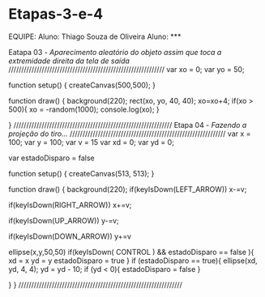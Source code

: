 # Etapas-3-e-4

EQUIPE:
Aluno: Thiago Souza de Oliveira
Aluno: ***

Eatapa 03 - *Aparecimento aleatório do objeto assim que toca a extremidade direita da tela de saída*
/////////////////////////////////////////////////////////////
var xo = 0;
var yo = 50;

function setup() {
  createCanvas(500,500);
}

function draw() {
  background(220);
  rect(xo, yo, 40, 40);
  xo=xo+4;
  if(xo > 500){
     xo = -random(1000);
    console.log(xo);
  }
  
}
//////////////////////////////////////////////////////////////
Etapa 04 - *Fazendo a projeção do tiro...*
/////////////////////////////////////////////////////////////
var x = 100;
var y = 100;
var v = 15
var xd = 0;
var yd = 0;

var estadoDisparo = false



function setup() {
  createCanvas(513, 513);
}

function draw() {
  background(220);
  if(keyIsDown(LEFT_ARROW))
    x-=v;
  
  if(keyIsDown(RIGHT_ARROW))
    x+=v;

   if(keyIsDown(UP_ARROW))
    y-=v;
  
  if(keyIsDown(DOWN_ARROW))
    y+=v

  ellipse(x,y,50,50)
  if(keyIsDown( CONTROL ) && estadoDisparo == false ){
    xd = x
    yd = y
    estadoDisparo = true
}
  if (estadoDisparo == true){
  ellipse(xd, yd, 4, 4);
    yd = yd - 10;
    if (yd < 0){
    estadoDisparo = false
    }
    
}
}
////////////////////////////////////////////////////////////////

